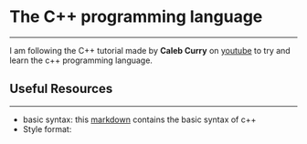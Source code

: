 # The C++ programming language
* * *

I am following the C++ tutorial made by **Caleb Curry** on [youtube](https://www.youtube.com/playlist?list=PL_c9BZzLwBRJVJsIfe97ey45V4LP_HXiG) to try and learn the c++ programming language.


## Useful Resources
* * *

* basic syntax: this [markdown](basics/basic_syntax.md) contains the basic syntax of c++
* Style format: 